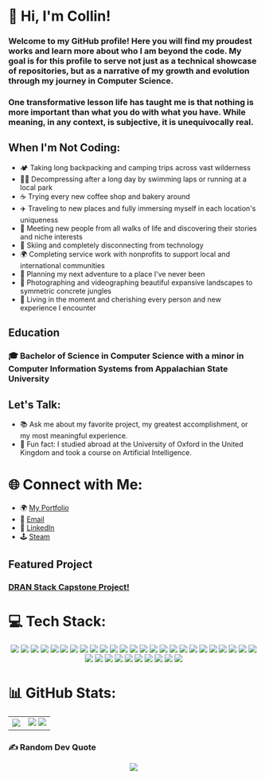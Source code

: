 # 👋 Hi, I'm Collin!

### Welcome to my GitHub profile! Here you will find my proudest works and learn more about who I am beyond the code. My goal is for this profile to serve not just as a technical showcase of repositories, but as a narrative of my growth and evolution through my journey in Computer Science.

### One transformative lesson life has taught me is that nothing is more important than what you do with what you have. While meaning, in any context, is subjective, it is unequivocally real.

## When I'm Not Coding:
- 🏕️ Taking long backpacking and camping trips across vast wilderness
- 🏊‍♂️ Decompressing after a long day by swimming laps or running at a local park 
- ☕ Trying every new coffee shop and bakery around
- ✈️ Traveling to new places and fully immersing myself in each location's uniqueness
- 🤝 Meeting new people from all walks of life and discovering their stories and niche interests
- 🎿 Skiing and completely disconnecting from technology
- 🌍 Completing service work with nonprofits to support local and international communities
- 📅 Planning my next adventure to a place I've never been
- 📸 Photographing and videographing beautiful expansive landscapes to symmetric concrete jungles
- 🌟 Living in the moment and cherishing every person and new experience I encounter

## Education
### 🎓 Bachelor of Science in Computer Science with a minor in Computer Information Systems from Appalachian State University

## Let's Talk:
- 📚 Ask me about my favorite project, my greatest accomplishment, or my most meaningful experience.
- 🎉 Fun fact: I studied abroad at the University of Oxford in the United Kingdom and took a course on Artificial Intelligence.

# 🌐 Connect with Me:
- 🌍 [My Portfolio](https://www.collinstreitman.com/)
- 📧 [Email](mailto:collinm.streitman@gmail.com)
- 🔗 [LinkedIn](https://www.linkedin.com/in/collinstreitman/)
- 🕹️ [Steam](https://steamcommunity.com/id/collin-streitman/)


## Featured Project
### [DRAN Stack Capstone Project!](https://www.buildingbetteralgorithms.com/)


# 💻 Tech Stack:
<p align="center">
  <img src="https://img.shields.io/badge/c-%2300599C.svg?style=for-the-badge&logo=c&logoColor=white" />
  <img src="https://img.shields.io/badge/c++-%2300599C.svg?style=for-the-badge&logo=c%2B%2B&logoColor=white" />
  <img src="https://img.shields.io/badge/Haskell-5e5086?style=for-the-badge&logo=haskell&logoColor=white" />
  <img src="https://img.shields.io/badge/html5-%23E34F26.svg?style=for-the-badge&logo=html5&logoColor=white" />
  <img src="https://img.shields.io/badge/java-%23ED8B00.svg?style=for-the-badge&logo=openjdk&logoColor=white" />
  <img src="https://img.shields.io/badge/javascript-%23323330.svg?style=for-the-badge&logo=javascript&logoColor=%23F7DF1E" />
  <img src="https://img.shields.io/badge/python-3670A0?style=for-the-badge&logo=python&logoColor=ffdd54" />
  <img src="https://img.shields.io/badge/r-%23276DC3.svg?style=for-the-badge&logo=r&logoColor=white" />
  <img src="https://img.shields.io/badge/typescript-%23007ACC.svg?style=for-the-badge&logo=typescript&logoColor=white" />
  <img src="https://img.shields.io/badge/AWS-%23FF9900.svg?style=for-the-badge&logo=amazon-aws&logoColor=white" />
  <img src="https://img.shields.io/badge/GoogleCloud-%234285F4.svg?style=for-the-badge&logo=google-cloud&logoColor=white" />
  <img src="https://img.shields.io/badge/github%20pages-121013?style=for-the-badge&logo=github&logoColor=white" />
  <img src="https://img.shields.io/badge/angular-%23DD0031.svg?style=for-the-badge&logo=angular&logoColor=white" />
  <img src="https://img.shields.io/badge/django-%23092E20.svg?style=for-the-badge&logo=django&logoColor=white" />
  <img src="https://img.shields.io/badge/express.js-%23404d59.svg?style=for-the-badge&logo=express&logoColor=%2361DAFB" />
  <img src="https://img.shields.io/badge/jasmine-%238A4182.svg?style=for-the-badge&logo=jasmine&logoColor=white" />
  <img src="https://img.shields.io/badge/JWT-black?style=for-the-badge&logo=JSON%20web%20tokens" />
  <img src="https://img.shields.io/badge/NODEMON-%23323330.svg?style=for-the-badge&logo=nodemon&logoColor=%BBDEAD" />
  <img src="https://img.shields.io/badge/node.js-6DA55F?style=for-the-badge&logo=node.js&logoColor=white" />
  <img src="https://img.shields.io/badge/NPM-%23CB3837.svg?style=for-the-badge&logo=npm&logoColor=white" />
  <img src="https://img.shields.io/badge/Pug-FFF?style=for-the-badge&logo=pug&logoColor=A86454" />
  <img src="https://img.shields.io/badge/react_native-%2320232a.svg?style=for-the-badge&logo=react&logoColor=%2361DAFB" />
  <img src="https://img.shields.io/badge/react-%2320232a.svg?style=for-the-badge&logo=react&logoColor=%2361DAFB" />
  <img src="https://img.shields.io/badge/React_Router-CA4245?style=for-the-badge&logo=react-router&logoColor=white" />
  <img src="https://img.shields.io/badge/SASS-hotpink.svg?style=for-the-badge&logo=SASS&logoColor=white" />
  <img src="https://img.shields.io/badge/nginx-%23009639.svg?style=for-the-badge&logo=nginx&logoColor=white" />
  <img src="https://img.shields.io/badge/Amazon%20DynamoDB-4053D6?style=for-the-badge&logo=Amazon%20DynamoDB&logoColor=white" />
  <img src="https://img.shields.io/badge/MongoDB-%234ea94b.svg?style=for-the-badge&logo=mongodb&logoColor=white" />
  <img src="https://img.shields.io/badge/mysql-%2300000f.svg?style=for-the-badge&logo=mysql&logoColor=white" />
  <img src="https://img.shields.io/badge/postgres-%23316192.svg?style=for-the-badge&logo=postgresql&logoColor=white" />
  <img src="https://img.shields.io/badge/Canva-%2300C4CC.svg?style=for-the-badge&logo=Canva&logoColor=white" />
  <img src="https://img.shields.io/badge/figma-%23F24E1E.svg?style=for-the-badge&logo=figma&logoColor=white" />
  <img src="https://img.shields.io/badge/Adobe%20Creative%20Cloud-DA1F26.svg?style=for-the-badge&logo=Adobe%20Creative%20Cloud&logoColor=white" />
  <img src="https://img.shields.io/badge/php-%23777BB4.svg?style=for-the-badge&logo=php&logoColor=white" />
  <img src="https://img.shields.io/badge/PowerShell-%235391FE.svg?style=for-the-badge&logo=powershell&logoColor=white" />
</p>



# 📊 GitHub Stats:
<!-- GitHub Stats -->
<p align="center">
  <table>
    <tr>
      <td>
        <img src="https://github-readme-stats.vercel.app/api/top-langs/?username=CStre&layout=donut-vertical&langs_count=18" />
      </td>
      <td rowspan="2">
        <img src="https://github-readme-stats.vercel.app/api?username=CStre&theme=swift&hide_border=true&include_all_commits=false&count_private=false" />
        <img src="https://github-readme-streak-stats.herokuapp.com/?user=CStre&theme=swift&hide_border=true" />
      </td>
    </tr>
  </table>
</p>


### ✍️ Random Dev Quote
<p align="center">
  <img src="https://quotes-github-readme.vercel.app/api?type=vertical&theme=light" />
</p>

